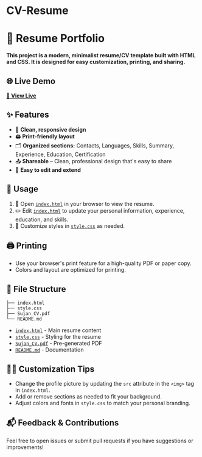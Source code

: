 # CV-Resume

# 💼 Resume Portfolio

**This project is a modern, minimalist resume/CV template built with HTML and CSS. It is designed for easy customization, printing, and sharing.**

## 🌐 Live Demo
**[🔗 View Live](/Sujan_CV.pdf)**

## ✨ Features

- 🎨 **Clean, responsive design**
- 🖨️ **Print-friendly layout**
- 🗂️ **Organized sections:** Contacts, Languages, Skills, Summary, Experience, Education, Certification
- 📤 **Shareable** – Clean, professional design that's easy to share
- 📝 **Easy to edit and extend**

## 🚀 Usage

1. 📂 Open [`index.html`](index.html) in your browser to view the resume.
2. ✏️ Edit [`index.html`](index.html) to update your personal information, experience, education, and skills.
3. 🎨 Customize styles in [`style.css`](style.css) as needed.

## 🖨️ Printing

- Use your browser's print feature for a high-quality PDF or paper copy.
- Colors and layout are optimized for printing.

## 📁 File Structure

```
├── index.html
├── style.css
├── Sujan_CV.pdf
└── README.md
```

- [`index.html`](index.html) - Main resume content
- [`style.css`](style.css) - Styling for the resume
- [`Sujan_CV.pdf`](Sujan_CV.pdf) - Pre-generated PDF
- [`README.md`](README.md) - Documentation

## 🙋‍♂️ Customization Tips

- Change the profile picture by updating the `src` attribute in the `<img>` tag in `index.html`.
- Add or remove sections as needed to fit your background.
- Adjust colors and fonts in `style.css` to match your personal branding.

## 📬 Feedback & Contributions

Feel free to open issues or submit pull requests if you have suggestions or improvements!
